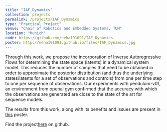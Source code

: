 ```yaml
---
title: "IAF_Dynamics"
collection: projects
permalink: /projects/IAF_Dynamics
type: "Practical Project"
venue: "Chair of Robotics and Embedded Systems, TUM"
location: "Munich"
code: https://github.com/neha191091/IAF_Dynamics
poster: http://neha191091.github.io/files/IAF_Dynamics.jpg
---
```


Through this work, we propose the incorporation of Inverse Autoregressive Flows
for determining the state space (latents) in a dynamical system model. 
This reduces the number of samples that need to be obtained in order to approximate 
the posterior distribution (and thus the underlying states/latents for a set of 
observations and controls) from one per time step to one per sequence of observations. 
Our experiments with pendulum-v01, an environment from openai gym confirmed that the 
accuracy with which the observations are generated are close to the state of the art 
for sequence models.

The results from this work, along with its benefits and issues are present in [this](https://github.com/neha191091/human-segmentation) poster.

Find the project[here](https://github.com/neha191091/IAF_Dynamics) on github.